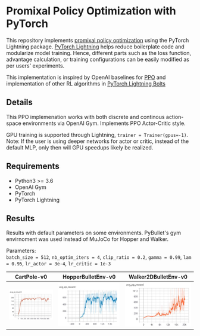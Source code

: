 # Promixal Policy Optimization with PyTorch  
This repository implements [promixal policy optimization](https://arxiv.org/abs/1707.06347) using the PyTorch Lightning package. [PyTorch Lightning](https://github.com/PyTorchLightning/pytorch-lightning) helps reduce boilerplate code and modularize model training. Hence, different parts such as the loss function, advantage calculation, or training configurations can be easily modified as per users' experiments. 

This implementation is inspired by OpenAI baselines for [PPO](https://github.com/openai/baselines/tree/master/baselines/ppo2) and implementation 
of other RL algorithms in [PyTorch Lightning Bolts](https://github.com/PyTorchLightning/pytorch-lightning-bolts/)

## Details 
This PPO implemenation works with both discrete and continous action-space environments via OpenAI Gym. Implements PPO Actor-Critic style. 

GPU training is supported through Lightning, `trainer = Trainer(gpus=-1)`. Note: If the user is using deeper networks for actor or critic, instead of the default MLP, only then will GPU speedups likely be realized.  

## Requirements 
* Python3 >= 3.6 
* OpenAI Gym 
* PyTorch
* PyTorch Lightning 

## Results 
Results with default parameters on some environments. PyBullet's gym envirnoment was used instead of MuJoCo for Hopper and Walker. 

Parameters:  
`batch_size = 512`, `nb_optim_iters = 4`, `clip_ratio = 0.2`, `gamma = 0.99`, 
`lam = 0.95`, `lr_actor = 3e-4`, `lr_critic = 1e-3`

| CartPole-v0    | HopperBulletEnv-v0 | Walker2DBulletEnv-v0 |
| -------------- | -------------- | -------------- |  
| ![](results/CartPole-v0.JPG) | ![](results/HopperBulletEnv-v0.JPG) | ![](results/Walker2DBulletEnv-v0.JPG) |
